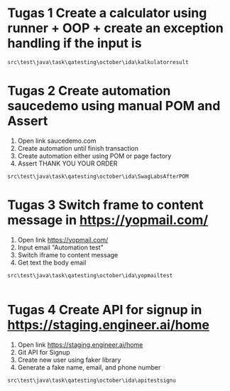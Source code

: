 # Tugas 1 Create a calculator using runner + OOP + create an exception handling if the input is 

```bash
src\test\java\task\qatesting\october\ida\kalkulatorresult


```
# Tugas 2 Create automation saucedemo using manual POM and Assert
1. Open link saucedemo.com
2. Create automation until finish transaction 
3. Create automation either using POM or page factory
4. Assert THANK YOU YOUR ORDER
```bash
src\test\java\task\qatesting\october\ida\SwagLabsAfterPOM


```
# Tugas 3 Switch frame to content message in https://yopmail.com/
1. Open link https://yopmail.com/
2. Input email "Automation test"
3. Switch iframe to content message 
4. Get text the body email 

```
src\test\java\task\qatesting\october\ida\yopmailtest


```

# Tugas 4 Create API for signup in https://staging.engineer.ai/home 
1. Open link https://staging.engineer.ai/home
2. Git API for Signup 
3. Create new user using faker library 
4. Generate a fake name, email, and phone number 

```
src\test\java\task\qatesting\october\ida\apitestsignu


```

